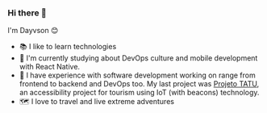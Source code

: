 ### Hi there 👋

I'm Dayvson 😊

- 📚 I like to learn technologies
- 📖 I'm currently studying about DevOps culture and mobile development with React Native.  
- 💼 I have experience with software development working on range from frontend to backend and DevOps too. My last project was [Projeto TATU](https://projetotatu.com.br), an accessibility project for tourism using IoT (with beacons) technology.
- 🗺 I love to travel and live extreme adventures 

<!--
<h3> 💻 about me </h3>
<h3> 🛠 tech stack</h3>

- 🎓 PHP | Java | Node.js | Elixir
- 🖼 Laravel | React | React Native | Ionic | HTML | CSS | JavaScript | Bootstrap | jQuery
- 🛢 MySQL | PostgreSQL | MongoDB | Redis
- ⛅️ IBM Cloud | AWS | DigitalOcean


<h2>💡 my github stats </h2>

![Dayvson's Github Stats](https://github-readme-stats.vercel.app/api?username=dayvsonsales&include_all_commits=true&count_private=true&theme=radical&show_icons=true&hide=stars)

**dayvsonsales/dayvsonsales** is a ✨ _special_ ✨ repository because its `README.md` (this file) appears on your GitHub profile.

Here are some ideas to get you started:

- 🔭 I’m currently working on ...
- 🌱 I’m currently learning ...
- 👯 I’m looking to collaborate on ...
- 🤔 I’m looking for help with ...
- 💬 Ask me about ...
- 📫 How to reach me: ...
- 😄 Pronouns: ...
- ⚡ Fun fact: ...
-->
